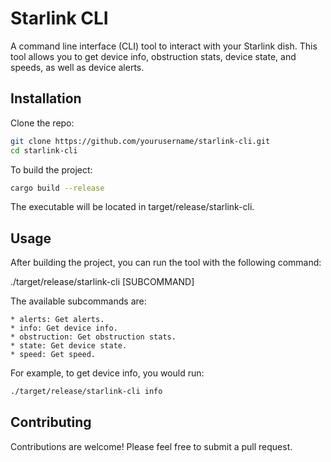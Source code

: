 # Starlink CLI

A command line interface (CLI) tool to interact with your Starlink dish. This tool allows you to get device info, obstruction stats, device state, and speeds, as well as device alerts.

## Installation

Clone the repo:

```bash
git clone https://github.com/yourusername/starlink-cli.git
cd starlink-cli
```

To build the project:
```bash
cargo build --release
```

The executable will be located in target/release/starlink-cli.

## Usage

After building the project, you can run the tool with the following command:

./target/release/starlink-cli [SUBCOMMAND]

The available subcommands are:

    * alerts: Get alerts.
    * info: Get device info.
    * obstruction: Get obstruction stats.
    * state: Get device state.
    * speed: Get speed.

For example, to get device info, you would run:

```bash
./target/release/starlink-cli info
```

## Contributing
Contributions are welcome! Please feel free to submit a pull request.